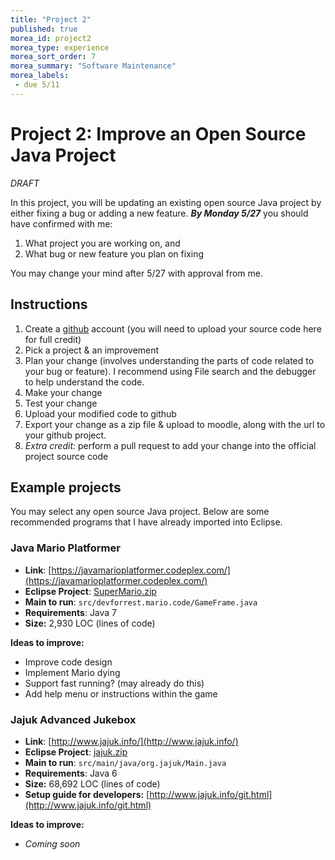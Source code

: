 ```yaml
---
title: "Project 2"
published: true
morea_id: project2
morea_type: experience
morea_sort_order: 7
morea_summary: "Software Maintenance"
morea_labels:
 - due 5/11
---
```


# Project 2: Improve an Open Source Java Project

*DRAFT*

In this project, you will be updating an existing open source Java project by either fixing a bug or adding a new feature. ***By Monday 5/27*** you should have confirmed with me:

1. What project you are working on, and 
2. What bug or new feature you plan on fixing

You may change your mind after 5/27 with approval from me.

## Instructions

1. Create a [github](https://github.com/) account (you will need to upload your source code here for full credit)
2. Pick a project & an improvement
3. Plan your change (involves understanding the parts of code related to your bug or feature). I recommend using File search and the debugger to help understand the code.
4. Make your change
5. Test your change
6. Upload your modified code to github
7. Export your change as a zip file & upload to moodle, along with the url to your github project.
8. *Extra credit:* perform a pull request to add your change into the official project source code

## Example projects

You may select any open source Java project. Below are some recommended programs that I have already imported into Eclipse.

### Java Mario Platformer

  * **Link**: [https://javamarioplatformer.codeplex.com/](https://javamarioplatformer.codeplex.com/)
  * **Eclipse Project**: [SuperMario.zip](SuperMario.zip)
  * **Main to run**: `src/devforrest.mario.code/GameFrame.java`
  * **Requirements**: Java 7
  * **Size:** 2,930 LOC (lines of code)

**Ideas to improve:**

  * Improve code design
  * Implement Mario dying
  * Support fast running? (may already do this)
  * Add help menu or instructions within the game

### Jajuk Advanced Jukebox

  * **Link**: [http://www.jajuk.info/](http://www.jajuk.info/)
  * **Eclipse Project**: [jajuk.zip](jajuk.zip)
  * **Main to run**: `src/main/java/org.jajuk/Main.java`
  * **Requirements**: Java 6
  * **Size:** 68,692 LOC (lines of code)
  * **Setup guide for developers:** [http://www.jajuk.info/git.html](http://www.jajuk.info/git.html)

**Ideas to improve:**

  * *Coming soon*